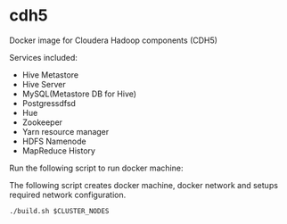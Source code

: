 # cdh5
Docker image for Cloudera Hadoop components (CDH5)

Services included:
- Hive Metastore
- Hive Server
- MySQL(Metastore DB for Hive)
- Postgressdfsd
- Hue
- Zookeeper
- Yarn resource manager
- HDFS Namenode
- MapReduce History

Run the following script to run docker machine: 

The following script creates docker machine, docker network and setups required network configuration.
```
./build.sh $CLUSTER_NODES
```
